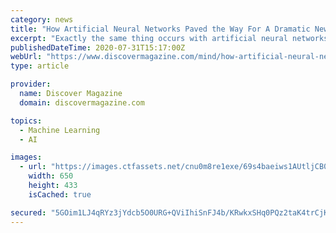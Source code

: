 ```yaml
---
category: news
title: "How Artificial Neural Networks Paved the Way For A Dramatic New Theory of Dreams"
excerpt: "Exactly the same thing occurs with artificial neural networks. The networks learn relevant detail but also irrelevances. Indeed, overfitting is the bane of machine learning experts who have devised a wide range of techniques to get around it. All of this ..."
publishedDateTime: 2020-07-31T15:17:00Z
webUrl: "https://www.discovermagazine.com/mind/how-artificial-neural-networks-paved-the-way-for-a-dramatic-new-theory-of?ref=hvper.com"
type: article

provider:
  name: Discover Magazine
  domain: discovermagazine.com

topics:
  - Machine Learning
  - AI

images:
  - url: "https://images.ctfassets.net/cnu0m8re1exe/69s4baeiws1AUtljCB0OVF/ee3650537550ae64aaef7cc3d00bff98/shutterstock_498959041.jpg?w=650&h=433&fit=fill"
    width: 650
    height: 433
    isCached: true

secured: "5GOim1LJ4qRYz3jYdcb5O0URG+QViIhiSnFJ4b/KRwkxSHq0PQz2taK4trCjKNkK4XivrkCll/0zKWh/aynzIWpkQHVUg9xI2IarWXIc+lpxm6kKw5u6M4NVUTaCalGh/feif6briiH0bF86+zc8Mni3BN4MqIaeIZa+lOEZT2aEnIAePOHuDTPh+54rweSlryVcOjKm2M138+gRrNnqFl65ogVvdcD1Wxqrnuc/ypJPM7YZaiBgyQB6XWycOjUFITefXdGTO7eCiFRbKflXRIW8vL3ZW4khRQ8LuL/YrkPYzZaEe0GL8kn4X8H3D/siX1F78lKJOpx61VvO2edavg==;z0SkXPQOXurfoTL+fi7Shg=="
---
```


